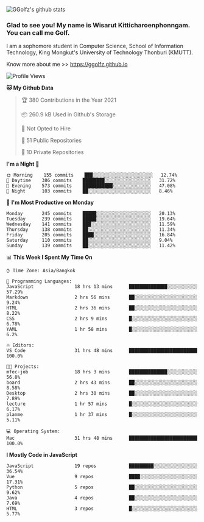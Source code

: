 ![GGolfz's github stats](https://github-readme-stats.vercel.app/api?username=ggolfz&count_private=true&show_icons=true&theme=radical)

### Glad to see you! My name is Wisarut Kitticharoenphonngam. You can call me Golf.

I am a sophomore student in Computer Science, School of Information Technology, King Mongkut's University of Technology Thonburi (KMUTT).

Know more about me >> https://ggolfz.github.io

<!--START_SECTION:waka-->
![Profile Views](http://img.shields.io/badge/Profile%20Views-19-blue)

**🐱 My Github Data** 

> 🏆 380 Contributions in the Year 2021
 > 
> 📦 260.9 kB Used in Github's Storage 
 > 
> 🚫 Not Opted to Hire
 > 
> 📜 51 Public Repositories 
 > 
> 🔑 10 Private Repositories  
 > 
**I'm a Night 🦉** 

```text
🌞 Morning    155 commits    ███░░░░░░░░░░░░░░░░░░░░░░   12.74% 
🌆 Daytime    386 commits    ████████░░░░░░░░░░░░░░░░░   31.72% 
🌃 Evening    573 commits    ███████████░░░░░░░░░░░░░░   47.08% 
🌙 Night      103 commits    ██░░░░░░░░░░░░░░░░░░░░░░░   8.46%

```
📅 **I'm Most Productive on Monday** 

```text
Monday       245 commits    █████░░░░░░░░░░░░░░░░░░░░   20.13% 
Tuesday      239 commits    █████░░░░░░░░░░░░░░░░░░░░   19.64% 
Wednesday    141 commits    ███░░░░░░░░░░░░░░░░░░░░░░   11.59% 
Thursday     138 commits    ██░░░░░░░░░░░░░░░░░░░░░░░   11.34% 
Friday       205 commits    ████░░░░░░░░░░░░░░░░░░░░░   16.84% 
Saturday     110 commits    ██░░░░░░░░░░░░░░░░░░░░░░░   9.04% 
Sunday       139 commits    ██░░░░░░░░░░░░░░░░░░░░░░░   11.42%

```


📊 **This Week I Spent My Time On** 

```text
⌚︎ Time Zone: Asia/Bangkok

💬 Programming Languages: 
JavaScript               18 hrs 13 mins      ██████████████░░░░░░░░░░░   57.29% 
Markdown                 2 hrs 56 mins       ██░░░░░░░░░░░░░░░░░░░░░░░   9.24% 
HTML                     2 hrs 36 mins       ██░░░░░░░░░░░░░░░░░░░░░░░   8.22% 
CSS                      2 hrs 9 mins        █░░░░░░░░░░░░░░░░░░░░░░░░   6.78% 
YAML                     1 hr 58 mins        █░░░░░░░░░░░░░░░░░░░░░░░░   6.2%

🔥 Editors: 
VS Code                  31 hrs 48 mins      █████████████████████████   100.0%

🐱‍💻 Projects: 
mfec-job                 18 hrs 3 mins       ██████████████░░░░░░░░░░░   56.8% 
board                    2 hrs 43 mins       ██░░░░░░░░░░░░░░░░░░░░░░░   8.58% 
Desktop                  2 hrs 30 mins       ██░░░░░░░░░░░░░░░░░░░░░░░   7.89% 
lecture                  1 hr 57 mins        █░░░░░░░░░░░░░░░░░░░░░░░░   6.17% 
planme                   1 hr 37 mins        █░░░░░░░░░░░░░░░░░░░░░░░░   5.11%

💻 Operating System: 
Mac                      31 hrs 48 mins      █████████████████████████   100.0%

```

**I Mostly Code in JavaScript** 

```text
JavaScript               19 repos            █████████░░░░░░░░░░░░░░░░   36.54% 
Vue                      9 repos             ████░░░░░░░░░░░░░░░░░░░░░   17.31% 
Python                   5 repos             ██░░░░░░░░░░░░░░░░░░░░░░░   9.62% 
Java                     4 repos             ██░░░░░░░░░░░░░░░░░░░░░░░   7.69% 
HTML                     3 repos             █░░░░░░░░░░░░░░░░░░░░░░░░   5.77%

```



<!--END_SECTION:waka-->
